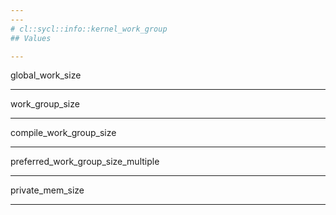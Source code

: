 ```yaml
---
---
# cl::sycl::info::kernel_work_group
## Values

---
```


global_work_size

---

work_group_size

---

compile_work_group_size

---

preferred_work_group_size_multiple

---

private_mem_size

---
